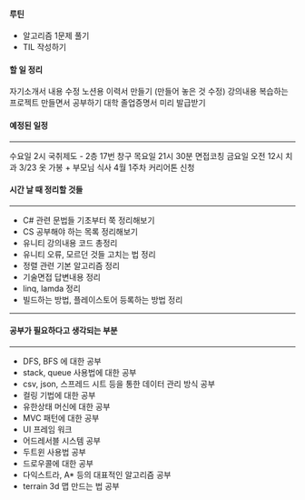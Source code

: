 #### 루틴
- 알고리즘 1문제 풀기
- TIL 작성하기

#### 할 일 정리

자기소개서 내용 수정
노션용 이력서 만들기 (만들어 놓은 것 수정)
강의내용 복습하는 프로젝트 만들면서 공부하기
대학 졸업증명서 미리 발급받기

#### 예정된 일정
---

수요일 2시 국취제도 - 2층 17번 창구
목요일 21시 30분 면접코칭
금요일 오전 12시 치과
3/23 옷 가봉 + 부모님 식사
4월 1주차 커리어톤 신청




#### 시간 날 때 정리할 것들
---

- C# 관련 문법들 기초부터 쭉 정리해보기
- CS 공부해야 하는 목록 정리해보기
- 유니티 강의내용 코드 총정리
- 유니티 오류, 모르던 것들 고치는 법 정리
- 정렬 관련 기본 알고리즘 정리
- 기술면접 답변내용 정리
- linq, lamda 정리
- 빌드하는 방법, 플레이스토어 등록하는 방법 정리

---




#### 공부가 필요하다고 생각되는 부분
---

- DFS, BFS 에 대한 공부
- stack, queue 사용법에 대한 공부
- csv, json, 스프레드 시트 등을 통한 데이터 관리 방식 공부
- 컬링 기법에 대한 공부
- 유한상태 머신에 대한 공부
- MVC 패턴에 대한 공부
- UI 프레임 워크
- 어드레서블 시스템 공부
- 두트윈 사용법 공부
- 드로우콜에 대한 공부
- 다익스트라, A* 등의 대표적인 알고리즘 공부
- terrain 3d 맵 만드는 법 공부
